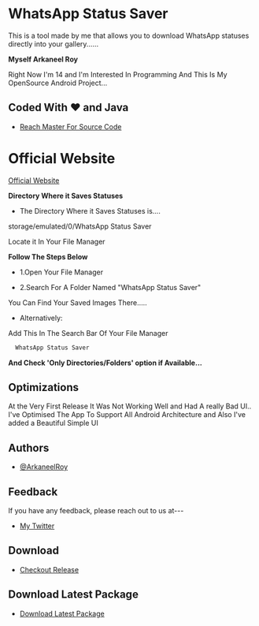 


# WhatsApp Status Saver

This is a tool made by me that allows you to download WhatsApp statuses directly into your gallery......

**Myself Arkaneel Roy**

Right Now I'm 14 and I'm Interested In Programming And This Is My OpenSource Android Project... 

## Coded With ♥️ and Java 

- [Reach Master For Source Code](https://github.com/Arkaneel/StatusSaver/tree/master)

# Official Website
 
 [Official Website](https://arkaneel.github.io/StatusSaver/)


**Directory Where it Saves Statuses**

- The Directory Where it Saves Statuses is....

storage/emulated/0/WhatsApp Status Saver


Locate it In Your File Manager

**Follow The Steps Below**

- 1.Open Your File Manager

- 2.Search For A Folder Named "WhatsApp Status Saver"

You Can Find Your Saved Images There.....

- Alternatively:

Add This In The Search Bar Of Your File Manager

```bash
  WhatsApp Status Saver
```
**And Check 'Only Directories/Folders' option if Available...**
## Optimizations

At the Very First Release It Was Not Working Well and Had A really Bad UI..
I've Optimised The App To Support All Android Architecture and Also I've added a Beautiful Simple UI


## Authors

- [@ArkaneelRoy](https://www.github.com/Arkaneel)


## Feedback

If you have any feedback, please reach out to us at---

- [My Twitter](https://twitter.com/_Arkaneel_Roy_?t=OjpaEabh74RpDYzZksxdRw&s=08)

## Download

- [Checkout Release](https://github.com/Arkaneel/StatusSaver/releases/tag/Android_Package)

## Download Latest Package

- [Download Latest Package](https://github.com/Arkaneel/StatusSaver/releases/download/Android_Package/com.Arkaneel.statusaver.1.4.0.apk)
